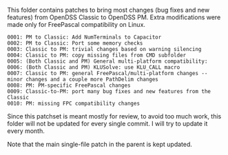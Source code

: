 This folder contains patches to bring most changes (bug fixes and new features) from OpenDSS Classic to OpenDSS PM. Extra modifications were made only for FreePascal compatibility on Linux.

    0001: PM to Classic: Add NumTerminals to Capacitor
    0002: PM to Classic: Port some memory checks
    0003: Classic to PM: trivial changes based on warning silencing
    0004: Classic to PM: copy missing files from CMD subfolder
    0005: (Both Classic and PM) General multi-platform compatibility:
    0006: (Both Classic and PM) KLUSolve: use KLU_CALL macro
    0007: Classic to PM: general FreePascal/multi-platform changes -- minor changes and a couple more PathDelim changes
    0008: PM: PM-specific FreePascal changes
    0009: Classic-to-PM: port many bug fixes and new features from the Classic
    0010: PM: missing FPC compatibility changes

Since this patchset is meant mostly for review, to avoid too much work, this folder will not be updated for every single commit. I will try to update it every month.

Note that the main single-file patch in the parent is kept updated.
